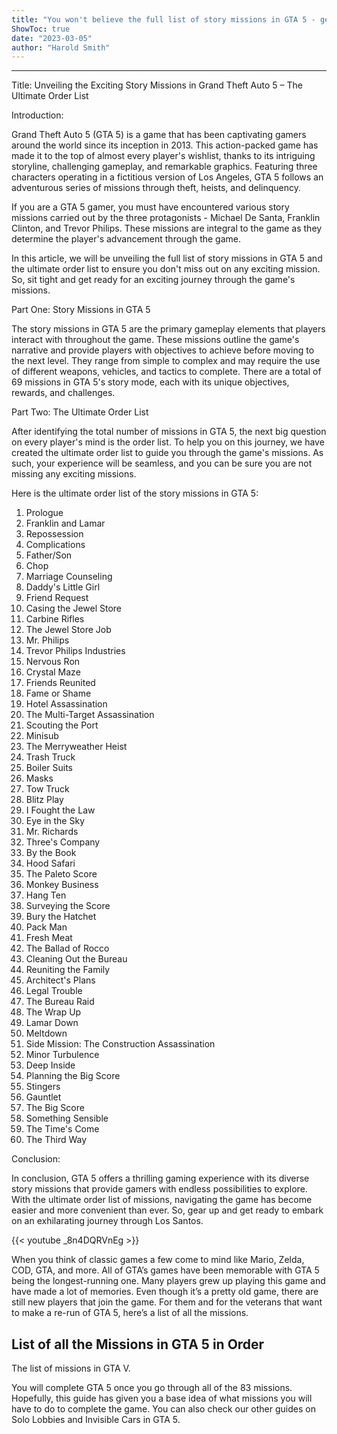 ```yaml
---
title: "You won't believe the full list of story missions in GTA 5 - get them in order now!"
ShowToc: true 
date: "2023-03-05"
author: "Harold Smith"
---
```

*****
Title: Unveiling the Exciting Story Missions in Grand Theft Auto 5 – The Ultimate Order List

Introduction:

Grand Theft Auto 5 (GTA 5) is a game that has been captivating gamers around the world since its inception in 2013. This action-packed game has made it to the top of almost every player's wishlist, thanks to its intriguing storyline, challenging gameplay, and remarkable graphics. Featuring three characters operating in a fictitious version of Los Angeles, GTA 5 follows an adventurous series of missions through theft, heists, and delinquency.

If you are a GTA 5 gamer, you must have encountered various story missions carried out by the three protagonists - Michael De Santa, Franklin Clinton, and Trevor Philips. These missions are integral to the game as they determine the player's advancement through the game.

In this article, we will be unveiling the full list of story missions in GTA 5 and the ultimate order list to ensure you don't miss out on any exciting mission. So, sit tight and get ready for an exciting journey through the game's missions.

Part One: Story Missions in GTA 5

The story missions in GTA 5 are the primary gameplay elements that players interact with throughout the game. These missions outline the game's narrative and provide players with objectives to achieve before moving to the next level. They range from simple to complex and may require the use of different weapons, vehicles, and tactics to complete. There are a total of 69 missions in GTA 5's story mode, each with its unique objectives, rewards, and challenges.

Part Two: The Ultimate Order List

After identifying the total number of missions in GTA 5, the next big question on every player's mind is the order list. To help you on this journey, we have created the ultimate order list to guide you through the game's missions. As such, your experience will be seamless, and you can be sure you are not missing any exciting missions.

Here is the ultimate order list of the story missions in GTA 5:

1. Prologue
2. Franklin and Lamar
3. Repossession
4. Complications
5. Father/Son
6. Chop
7. Marriage Counseling
8. Daddy's Little Girl
9. Friend Request
10. Casing the Jewel Store
11. Carbine Rifles
12. The Jewel Store Job
13. Mr. Philips
14. Trevor Philips Industries
15. Nervous Ron
16. Crystal Maze
17. Friends Reunited
18. Fame or Shame
19. Hotel Assassination
20. The Multi-Target Assassination
21. Scouting the Port
22. Minisub
23. The Merryweather Heist
24. Trash Truck
25. Boiler Suits
26. Masks
27. Tow Truck
28. Blitz Play
29. I Fought the Law
30. Eye in the Sky
31. Mr. Richards
32. Three's Company
33. By the Book
34. Hood Safari
35. The Paleto Score
36. Monkey Business
37. Hang Ten
38. Surveying the Score
39. Bury the Hatchet
40. Pack Man
41. Fresh Meat
42. The Ballad of Rocco
43. Cleaning Out the Bureau
44. Reuniting the Family
45. Architect's Plans
46. Legal Trouble
47. The Bureau Raid
48. The Wrap Up
49. Lamar Down
50. Meltdown
51. Side Mission: The Construction Assassination
52. Minor Turbulence
53. Deep Inside
54. Planning the Big Score
55. Stingers
56. Gauntlet
57. The Big Score
58. Something Sensible
59. The Time's Come
60. The Third Way

Conclusion:

In conclusion, GTA 5 offers a thrilling gaming experience with its diverse story missions that provide gamers with endless possibilities to explore. With the ultimate order list of missions, navigating the game has become easier and more convenient than ever. So, gear up and get ready to embark on an exhilarating journey through Los Santos.

{{< youtube _8n4DQRVnEg >}} 



When you think of classic games a few come to mind like Mario, Zelda, COD, GTA, and more. All of GTA’s games have been memorable with GTA 5 being the longest-running one. Many players grew up playing this game and have made a lot of memories. Even though it’s a pretty old game, there are still new players that join the game. For them and for the veterans that want to make a re-run of GTA 5, here’s a list of all the missions.
 
## List of all the Missions in GTA 5 in Order
 

 
The list of missions in GTA V.
 
You will complete GTA 5 once you go through all of the 83 missions. Hopefully, this guide has given you a base idea of what missions you will have to do to complete the game. You can also check our other guides on Solo Lobbies and Invisible Cars in GTA 5.




